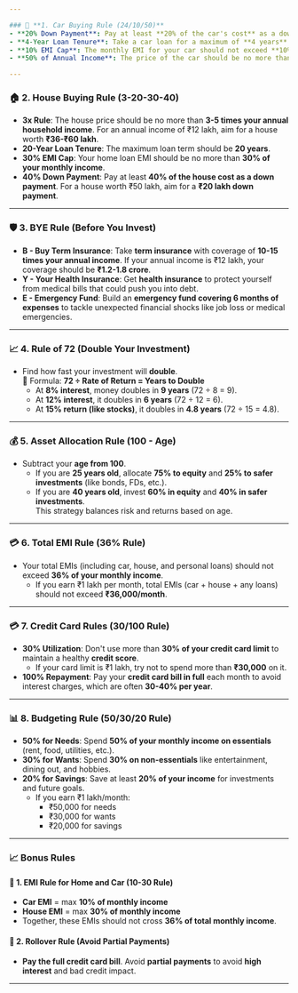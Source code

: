 ```yaml
---

### 🚗 **1. Car Buying Rule (24/10/50)**
- **20% Down Payment**: Pay at least **20% of the car's cost** as a down payment. If the car costs ₹10 lakh, pay at least **₹2 lakh upfront**.
- **4-Year Loan Tenure**: Take a car loan for a maximum of **4 years** to avoid long-term debt.
- **10% EMI Cap**: The monthly EMI for your car should not exceed **10% of your monthly income**.  
- **50% of Annual Income**: The price of the car should be no more than **50% of your annual household income**. For example, if your annual income is ₹12 lakh, buy a car worth **₹6 lakh or less**.

---
```


### 🏠 **2. House Buying Rule (3-20-30-40)**
- **3x Rule**: The house price should be no more than **3-5 times your annual household income**. For an annual income of ₹12 lakh, aim for a house worth **₹36-₹60 lakh**.
- **20-Year Loan Tenure**: The maximum loan term should be **20 years**.
- **30% EMI Cap**: Your home loan EMI should be no more than **30% of your monthly income**.
- **40% Down Payment**: Pay at least **40% of the house cost as a down payment**. For a house worth ₹50 lakh, aim for a **₹20 lakh down payment**.

---

### 🛡️ **3. BYE Rule (Before You Invest)**
- **B - Buy Term Insurance**: Take **term insurance** with coverage of **10-15 times your annual income**. If your annual income is ₹12 lakh, your coverage should be **₹1.2-1.8 crore**.
- **Y - Your Health Insurance**: Get **health insurance** to protect yourself from medical bills that could push you into debt. 
- **E - Emergency Fund**: Build an **emergency fund covering 6 months of expenses** to tackle unexpected financial shocks like job loss or medical emergencies. 

---

### 📈 **4. Rule of 72 (Double Your Investment)**
- Find how fast your investment will **double**.  
  🧮 Formula: **72 ÷ Rate of Return = Years to Double**  
  - At **8% interest**, money doubles in **9 years** (72 ÷ 8 = 9).  
  - At **12% interest**, it doubles in **6 years** (72 ÷ 12 = 6).  
  - At **15% return (like stocks)**, it doubles in **4.8 years** (72 ÷ 15 = 4.8).  

---

### 💰 **5. Asset Allocation Rule (100 - Age)**
- Subtract your **age from 100**.  
  - If you are **25 years old**, allocate **75% to equity** and **25% to safer investments** (like bonds, FDs, etc.).  
  - If you are **40 years old**, invest **60% in equity** and **40% in safer investments**.  
  This strategy balances risk and returns based on age.  

---

### 💳 **6. Total EMI Rule (36% Rule)**
- Your total EMIs (including car, house, and personal loans) should not exceed **36% of your monthly income**.  
  - If you earn ₹1 lakh per month, total EMIs (car + house + any loans) should not exceed **₹36,000/month**.  

---

### 💳 **7. Credit Card Rules (30/100 Rule)**
- **30% Utilization**: Don't use more than **30% of your credit card limit** to maintain a healthy **credit score**.  
  - If your card limit is ₹1 lakh, try not to spend more than **₹30,000** on it.  
- **100% Repayment**: Pay your **credit card bill in full** each month to avoid interest charges, which are often **30-40% per year**.  

---

### 📊 **8. Budgeting Rule (50/30/20 Rule)**
- **50% for Needs**: Spend **50% of your monthly income on essentials** (rent, food, utilities, etc.).  
- **30% for Wants**: Spend **30% on non-essentials** like entertainment, dining out, and hobbies.  
- **20% for Savings**: Save at least **20% of your income** for investments and future goals.  
  - If you earn ₹1 lakh/month:  
    - ₹50,000 for needs  
    - ₹30,000 for wants  
    - ₹20,000 for savings  

---

### 📈 **Bonus Rules**
#### 🎉 **1. EMI Rule for Home and Car (10-30 Rule)**
- **Car EMI** = max **10% of monthly income**  
- **House EMI** = max **30% of monthly income**  
- Together, these EMIs should not cross **36% of total monthly income**.  

#### 🎉 **2. Rollover Rule (Avoid Partial Payments)**
- **Pay the full credit card bill**. Avoid **partial payments** to avoid **high interest** and bad credit impact.  

---
